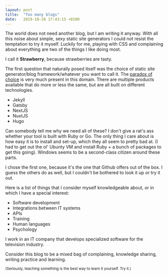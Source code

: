 ```yaml
---
layout: post
title:  "Too many blogs"
date:   2019-10-28 17:43:15 +0100
---
```

The world does not need another blog, but I am writing it anyway. With all this noise about simple, sexy static site generators I could not resist the temptation to try it myself. Luckily for me, playing with CSS and complaining about everything are two of the things I like doing most.

I call it **Strawberry**, because strawberries are tasty.

The first question that naturally posed itself was the choice of static site generator/blog framework/whatever you want to call it. The [paradox of choice](https://gostrengths.com/what-is-the-paradox-of-choice/) is very much present in this domain. There are multiple products available that do more or less the same, but are all built on different technologies.

- Jekyll
- Gatsby
- NextJS
- NuxtJS
- Hugo

Can somebody tell me why we need all of these? I don't give a rat's ass whether your tool is built with Ruby or Go. The only thing I care about is how easy it is to install and set-up, which they all seem to pretty bad at. (I had to get out the ol' Ubunty VM and install Ruby + a bunch of packages to get this going). Windows seems to be a second-class citizen around these parts.

I chose the first one, because it's the one that Github offers out of the box. I guess the others do as well, but I couldn't be bothered to look it up or try it out.

Here is a list of things that I consider myself knowledgeable about, or in which I have a special interest:

- Software development
- Integrations between IT systems
- APIs
- Training
- Human languages
- Psychology

I work in an IT company that develops specialized software for the television industry. 

Consider this blog to be a mixed bag of complaining, knowledge sharing, writing practice and learning. 

<small>(Seriously, teaching something is the best way to learn it yourself. Try it.)</small>

